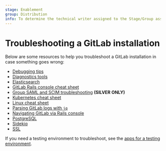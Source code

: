 ```yaml
---
stage: Enablement
group: Distribution
info: To determine the technical writer assigned to the Stage/Group associated with this page, see https://about.gitlab.com/handbook/engineering/ux/technical-writing/#assignments
---
```


# Troubleshooting a GitLab installation

Below are some resources to help you troubleshoot a GitLab installation
in case something goes wrong:

- [Debugging tips](debug.md)
- [Diagnostics tools](diagnostics_tools.md)
- [Elasticsearch](elasticsearch.md)
- [GitLab Rails console cheat sheet](gitlab_rails_cheat_sheet.md)
- [Group SAML and SCIM troubleshooting](group_saml_scim.md) **(SILVER ONLY)**
- [Kubernetes cheat sheet](kubernetes_cheat_sheet.md)
- [Linux cheat sheet](linux_cheat_sheet.md)
- [Parsing GitLab logs with `jq`](log_parsing.md)
- [Navigating GitLab via Rails console](navigating_gitlab_via_rails_console.md)
- [PostgreSQL](postgresql.md)
- [Sidekiq](sidekiq.md)
- [SSL](ssl.md)

If you need a testing environment to troubleshoot, see the
[apps for a testing environment](test_environments.md).
